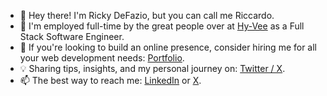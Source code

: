 - 👋 Hey there! I'm Ricky DeFazio, but you can call me Riccardo.
- 💼 I'm employed full-time by the great people over at [Hy-Vee](https://www.hy-vee.com/) as a Full Stack Software Engineer.
- 🚀 If you're looking to build an online presence, consider hiring me for all your web development needs: [Portfolio](https://rickydefazio.github.io).
- 💡 Sharing tips, insights, and my personal journey on: [Twitter / X](https://twitter.com/rickydefazio).
- 📫 The best way to reach me: [LinkedIn](https://linkedin.com/in/rickydefazio) or [X](https://twitter.com/rickydefazio).
